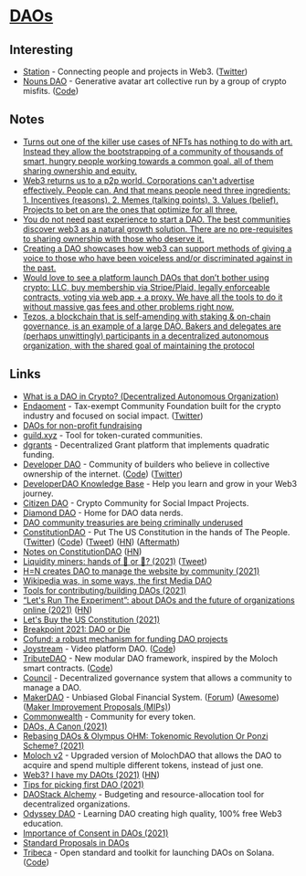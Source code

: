 # [DAOs](https://en.wikipedia.org/wiki/Decentralized_autonomous_organization)

## Interesting

- [Station](https://www.station.express/) - Connecting people and projects in Web3. ([Twitter](https://twitter.com/0xStation))
- [Nouns DAO](https://nouns.wtf/) - Generative avatar art collective run by a group of crypto misfits. ([Code](https://github.com/nounsDAO/nouns-monorepo))

## Notes

- [Turns out one of the killer use cases of NFTs has nothing to do with art. Instead they allow the bootstrapping of a community of thousands of smart, hungry people working towards a common goal. all of them sharing ownership and equity.](https://twitter.com/dabit3/status/1459546438531264514)
- [Web3 returns us to a p2p world. Corporations can't advertise effectively. People can. And that means people need three ingredients: 1. Incentives (reasons). 2. Memes (talking points). 3. Values (belief). Projects to bet on are the ones that optimize for all three.](https://twitter.com/divine_economy/status/1459638301967716360)
- [You do not need past experience to start a DAO. The best communities discover web3 as a natural growth solution. There are no pre-requisites to sharing ownership with those who deserve it.](https://twitter.com/Cooopahtroopa/status/1459620316024557570)
- [Creating a DAO showcases how web3 can support methods of giving a voice to those who have been voiceless and/or discriminated against in the past.](https://twitter.com/WRLobkowicz/status/1461401594122182662)
- [Would love to see a platform launch DAOs that don’t bother using crypto: LLC, buy membership via Stripe/Plaid, legally enforceable contracts, voting via web app + a proxy. We have all the tools to do it without massive gas fees and other problems right now.](https://twitter.com/tylertringas/status/1463134973473570819)
- [Tezos, a blockchain that is self-amending with staking & on-chain governance, is an example of a large DAO. Bakers and delegates are (perhaps unwittingly) participants in a decentralized autonomous organization, with the shared goal of maintaining the protocol](https://twitter.com/mattdesl/status/1465334632388378636)

## Links

- [What is a DAO in Crypto? (Decentralized Autonomous Organization)](https://www.youtube.com/watch?v=KHm0uUPqmVE)
- [Endaoment](http://endaoment.org/) - Tax-exempt Community Foundation built for the crypto industry and focused on social impact. ([Twitter](https://twitter.com/endaomentdotorg))
- [DAOs for non-profit fundraising](https://twitter.com/zoink/status/1457520821233078277)
- [guild.xyz](https://github.com/AgoraSpaceDAO/guild.xyz) - Tool for token-curated communities.
- [dgrants](https://github.com/dcgtc/dgrants) - Decentralized Grant platform that implements quadratic funding.
- [Developer DAO](https://www.developerdao.com/) - Community of builders who believe in collective ownership of the internet. ([Code](https://github.com/Developer-DAO/developerdao.com)) ([Twitter](https://twitter.com/developer_dao))
- [DeveloperDAO Knowledge Base](https://github.com/Developer-DAO/resources) - Help you learn and grow in your Web3 journey.
- [Citizen DAO](https://citizendao.com/) - Crypto Community for Social Impact Projects.
- [Diamond DAO](https://www.diamonddao.xyz/) - Home for DAO data nerds.
- [DAO community treasuries are being criminally underused](https://twitter.com/AntonioMJuliano/status/1458844848560087070)
- [ConstitutionDAO](https://www.constitutiondao.com/) - Put The US Constitution in the hands of The People. ([Twitter](https://twitter.com/ConstitutionDAO)) ([Code](https://github.com/Constitution-DAO/contracts)) ([Tweet](https://twitter.com/nateliason/status/1461002096279535617)) ([HN](https://news.ycombinator.com/item?id=29258195)) ([Aftermath](https://www.vice.com/en/article/qjb8av/constitutiondao-aftermath-everyone-very-mad-confused-losing-lots-of-money-fighting-crying-etc))
- [Notes on ConstitutionDAO](https://every.to/divinations/notes-on-constitutiondao) ([HN](https://news.ycombinator.com/item?id=29273425))
- [Liquidity miners: hands of 💎 or 🧻? (2021)](https://mirror.xyz/0x7B542178633f16940a131F8F6d670ffdbBe6b2Ab/HoTLzeiTUBn7c-uZoVcZ6PO9AlGrVQI_4WYDSeJFTiA) ([Tweet](https://twitter.com/alex_kroeger/status/1460053068460924930))
- [H=N creates DAO to manage the website by community (2021)](https://twitter.com/jongold/status/1459991195128504320)
- [Wikipedia was, in some ways, the first Media DAO](https://twitter.com/chaserchapman/status/1459281794302451715)
- [Tools for contributing/building DAOs (2021)](https://twitter.com/alexdphan/status/1459219461852991488)
- [“Let's Run The Experiment”: about DAOs and the future of organizations online (2021)](https://adjacentpossible.substack.com/p/lets-run-the-experiment-a-conversation) ([HN](https://news.ycombinator.com/item?id=29229834))
- [Let's Buy the US Constitution (2021)](https://www.notboring.co/p/lets-buy-the-us-constitution)
- [Breakpoint 2021: DAO or Die](https://www.youtube.com/watch?v=EQs1okZjO54)
- [Cofund: a robust mechanism for funding DAO projects](https://github.com/dcrapis/cofund/blob/main/paper.md)
- [Joystream](https://www.joystream.org/) - Video platform DAO. ([Code](https://github.com/Joystream/joystream))
- [TributeDAO](https://tributedao.com/) - New modular DAO framework, inspired by the Moloch smart contracts. ([Code](https://github.com/openlawteam/tribute-contracts))
- [Council](https://github.com/element-fi/council) - Decentralized governance system that allows a community to manage a DAO.
- [MakerDAO](https://makerdao.com/en/) - Unbiased Global Financial System. ([Forum](https://forum.makerdao.com/)) ([Awesome](https://github.com/makerdao/awesome-makerdao)) ([Maker Improvement Proposals (MIPs)](https://github.com/makerdao/mips))
- [Commonwealth](https://commonwealth.im/) - Community for every token.
- [DAOs, A Canon (2021)](https://future.a16z.com/dao-canon/)
- [Rebasing DAOs & Olympus OHM: Tokenomic Revolution Or Ponzi Scheme? (2021)](https://www.youtube.com/watch?v=-ZodrK_V8Fw)
- [Moloch v2](https://github.com/MolochVentures/moloch) - Upgraded version of MolochDAO that allows the DAO to acquire and spend multiple different tokens, instead of just one.
- [Web3? I have my DAOts (2021)](https://networked.substack.com/p/web3-i-have-my-daots) ([HN](https://news.ycombinator.com/item?id=29466024))
- [Tips for picking first DAO (2021)](https://twitter.com/altmbr/status/1468686844963471370)
- [DAOStack Alchemy](https://github.com/daostack/alchemy-monorepo/tree/dev/packages/alchemy) - Budgeting and resource-allocation tool for decentralized organizations.
- [Odyssey DAO](https://www.odysseydao.com/) - Learning DAO creating high quality, 100% free Web3 education.
- [Importance of Consent in DAOs (2021)](https://twitter.com/chaserchapman/status/1471904079127347200)
- [Standard Proposals in DAOs](https://twitter.com/OKDunc/status/1471257060734025728)
- [Tribeca](https://tribeca.so/#/) - Open standard and toolkit for launching DAOs on Solana. ([Code](https://github.com/TribecaHQ/tribeca))
